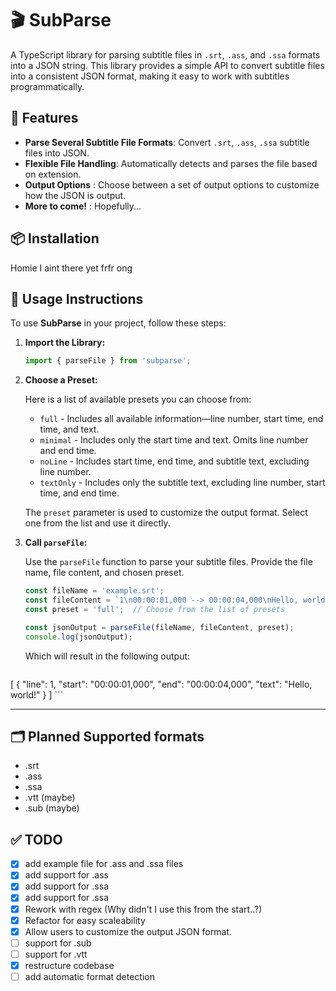 # 🎬 SubParse

A TypeScript library for parsing subtitle files in `.srt`, `.ass`, and `.ssa` formats into a JSON string. This library provides a simple API to convert subtitle files into a consistent JSON format, making it easy to work with subtitles programmatically.

## 🚀 Features

- **Parse Several Subtitle File Formats**: Convert `.srt`, `.ass`, `.ssa` subtitle files into JSON.
- **Flexible File Handling**: Automatically detects and parses the file based on extension.
- **Output Options** : Choose between a set of output options to customize how the JSON is output.
- **More to come!** : Hopefully...

## 📦 Installation

Homie I aint there yet frfr ong

## 📜 Usage Instructions

To use **SubParse** in your project, follow these steps:

1. **Import the Library:**
   ```typescript
   import { parseFile } from 'subparse';
   ```

2. **Choose a Preset:**

   Here is a list of available presets you can choose from:
   - `full` - Includes all available information—line number, start time, end time, and text. 
   - `minimal` - Includes only the start time and text. Omits line number and end time.
   - `noLine` -  Includes start time, end time, and subtitle text, excluding line number.
   - `textOnly` - Includes only the subtitle text, excluding line number, start time, and end time.

   The `preset` parameter is used to customize the output format. Select one from the list and use it directly.

3. **Call `parseFile`:**

   Use the `parseFile` function to parse your subtitle files. Provide the file name, file content, and chosen preset.

   ```typescript
   const fileName = 'example.srt';
   const fileContent = `1\n00:00:01,000 --> 00:00:04,000\nHello, world!`;
   const preset = 'full';  // Choose from the list of presets

   const jsonOutput = parseFile(fileName, fileContent, preset);
   console.log(jsonOutput);
   ```
    Which will result in the following output:
   ```json
[
  {
    "line": 1,
    "start": "00:00:01,000",
    "end": "00:00:04,000",
    "text": "Hello, world!"
  }
]
    ```

---

## 🗂️ Planned Supported formats

- .srt
- .ass
- .ssa
- .vtt (maybe)
- .sub (maybe)

## ✅ TODO

- [x] add example file for .ass and .ssa files
- [x] add support for .ass
- [x] add support for .ssa
- [x] add support for .ssa
- [x] Rework with regex (Why didn't I use this from the start..?)
- [x] Refactor for easy scaleability
- [x] Allow users to customize the output JSON format.
- [ ] support for .sub
- [ ] support for .vtt
- [x] restructure codebase
- [ ] add automatic format detection
